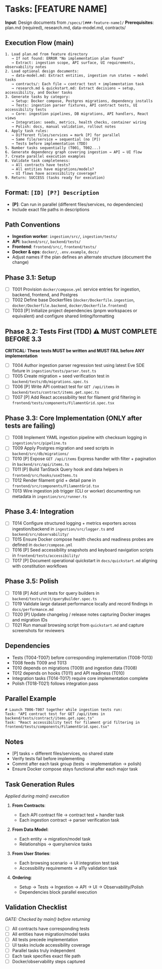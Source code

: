 # Tasks: [FEATURE NAME]

**Input**: Design documents from `/specs/[###-feature-name]/`
**Prerequisites**: plan.md (required), research.md, data-model.md, contracts/

## Execution Flow (main)
```
1. Load plan.md from feature directory
   → If not found: ERROR "No implementation plan found"
   → Extract: ingestion scope, API surface, UI requirements, observability notes
2. Load optional design documents:
   → data-model.md: Extract entities, ingestion run states → model tasks
   → contracts/: Each file → contract test + implementation task
   → research.md & quickstart.md: Extract decisions → setup, accessibility, and Docker tasks
3. Generate tasks by category:
   → Setup: Docker compose, Postgres migrations, dependency installs
   → Tests: ingestion parser fixtures, API contract tests, UI accessibility tests
   → Core: ingestion pipelines, DB migrations, API handlers, React views
   → Integration: seeds, metrics, health checks, container wiring
   → Polish: docs, manual validation, rollout notes
4. Apply task rules:
   → Different files/services = mark [P] for parallel
   → Same file/service = sequential (no [P])
   → Tests before implementation (TDD)
5. Number tasks sequentially (T001, T002...)
6. Generate dependency graph covering ingestion → API → UI flow
7. Create parallel execution examples
8. Validate task completeness:
   → All contracts have tests?
   → All entities have migrations/models?
   → UI flows have accessibility coverage?
9. Return: SUCCESS (tasks ready for execution)
```

## Format: `[ID] [P?] Description`
- **[P]**: Can run in parallel (different files/services, no dependencies)
- Include exact file paths in descriptions

## Path Conventions
- **Ingestion worker**: `ingestion/src/`, `ingestion/tests/`
- **API**: `backend/src/`, `backend/tests/`
- **Frontend**: `frontend/src/`, `frontend/tests/`
- **Docker & ops**: `docker/`, `.env.example`, `docs/`
- Adjust names if the plan defines an alternate structure (document the change)

## Phase 3.1: Setup
- [ ] T001 Provision `docker/compose.yml` service entries for ingestion, backend, frontend, and Postgres
- [ ] T002 Define base Dockerfiles (`docker/Dockerfile.ingestion`, `docker/Dockerfile.backend`, `docker/Dockerfile.frontend`)
- [ ] T003 [P] Initialize project dependencies (pnpm workspaces or equivalent) and configure shared linting/formatting

## Phase 3.2: Tests First (TDD) ⚠️ MUST COMPLETE BEFORE 3.3
**CRITICAL: These tests MUST be written and MUST FAIL before ANY implementation**
- [ ] T004 Author ingestion parser regression test using latest Eve SDE fixture in `ingestion/tests/parser.test.ts`
- [ ] T005 Create migration + seed verification test in `backend/tests/db/migrations.spec.ts`
- [ ] T006 [P] Write API contract test for `GET /api/items` in `backend/tests/contract/items.get.spec.ts`
- [ ] T007 [P] Add React accessibility test for filament grid filtering in `frontend/tests/components/FilamentGrid.spec.tsx`

## Phase 3.3: Core Implementation (ONLY after tests are failing)
- [ ] T008 Implement YAML ingestion pipeline with checksum logging in `ingestion/src/pipeline.ts`
- [ ] T009 Apply Postgres migration and seed scripts in `backend/src/db/migrations/`
- [ ] T010 [P] Expose `GET /api/items` Express handler with filter + pagination in `backend/src/api/items.ts`
- [ ] T011 [P] Build TanStack Query hook and data helpers in `frontend/src/hooks/useItems.ts`
- [ ] T012 Render filament grid + detail pane in `frontend/src/components/FilamentGrid.tsx`
- [ ] T013 Wire ingestion job trigger (CLI or worker) documenting run metadata in `ingestion/src/runner.ts`

## Phase 3.4: Integration
- [ ] T014 Configure structured logging + metrics exporters across ingestion/backend in `ingestion/src/logger.ts` and `backend/src/observability/`
- [ ] T015 Ensure Docker compose health checks and readiness probes are defined in `docker/compose.yml`
- [ ] T016 [P] Seed accessibility snapshots and keyboard navigation scripts in `frontend/tests/accessibility/`
- [ ] T017 [P] Document operational quickstart in `docs/quickstart.md` aligning with constitution workflows

## Phase 3.5: Polish
- [ ] T018 [P] Add unit tests for query builders in `backend/tests/unit/queryBuilder.spec.ts`
- [ ] T019 Validate large dataset performance locally and record findings in `docs/performance.md`
- [ ] T020 [P] Update changelog / release notes capturing Docker images and migration IDs
- [ ] T021 Run manual browsing script from `quickstart.md` and capture screenshots for reviewers

## Dependencies
- Tests (T004-T007) before corresponding implementation (T008-T013)
- T008 feeds T009 and T013
- T010 depends on migrations (T009) and ingestion data (T008)
- T012 depends on hooks (T011) and API readiness (T010)
- Integration tasks (T014-T017) require core implementation complete
- Polish (T018-T021) follows integration pass

## Parallel Example
```
# Launch T006-T007 together while ingestion tests run:
Task: "API contract test for GET /api/items in backend/tests/contract/items.get.spec.ts"
Task: "React accessibility test for filament grid filtering in frontend/tests/components/FilamentGrid.spec.tsx"
```

## Notes
- [P] tasks = different files/services, no shared state
- Verify tests fail before implementing
- Commit after each task group (tests → implementation → polish)
- Ensure Docker compose stays functional after each major task

## Task Generation Rules
*Applied during main() execution*

1. **From Contracts**:
   - Each API contract file → contract test + handler task
   - Each ingestion contract → parser verification task

2. **From Data Model**:
   - Each entity → migration/model task
   - Relationships → query/service tasks

3. **From User Stories**:
   - Each browsing scenario → UI integration test task
   - Accessibility requirements → a11y validation task

4. **Ordering**:
   - Setup → Tests → Ingestion → API → UI → Observability/Polish
   - Dependencies block parallel execution

## Validation Checklist
*GATE: Checked by main() before returning*

- [ ] All contracts have corresponding tests
- [ ] All entities have migration/model tasks
- [ ] All tests precede implementation
- [ ] UI tasks include accessibility coverage
- [ ] Parallel tasks truly independent
- [ ] Each task specifies exact file path
- [ ] Docker/observability steps captured
